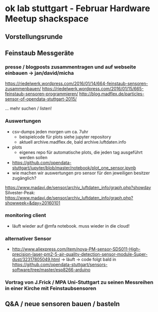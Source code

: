 # ok lab stuttgart - Februar Hardware Meetup shackspace

## Vorstellungsrunde

## Feinstaub Messgeräte

### presse / blogposts zusammentragen und auf webseite einbauen -> jan/david/micha

https://riedelwerk.wordpress.com/2016/01/14/664-feinstaub-sensoren-zusammenbauen/
https://riedelwerk.wordpress.com/2016/01/15/665-feinstaub-sensoren-programmieren/
http://blog.madflex.de/particles-sensor-of-opendata-stuttgart-2015/

... mehr suchen / listen!

### Auswertungen

- csv-dumps jeden morgen um ca. 7uhr
  - beispielcode für plots siehe jupyter repository
  - aktuell archive.madflex.de, bald archive.luftdaten.info
- plots
  - eigenes repo für automatische plots, die jeden tag ausgeführt werden sollen
- https://github.com/opendata-stuttgart/jupyter/blob/master/notebook/plot_one_sensor.ipynb
- wie machen wir auswertungen pro sensor für den jeweiligen besitzer zugänglich?

https://www.madavi.de/sensor/archiv_luftdaten_info/graph.php?showday   
Silvester-Peak: https://www.madavi.de/sensor/archiv_luftdaten_info/graph.php?showweek=&day=20160101

### monitoring client

- läuft wieder auf @mfa notebook. muss wieder in die cloud!

### alternativer Sensor

- http://www.aliexpress.com/item/nova-PM-sensor-SDS011-High-precision-laser-pm2-5-air-quality-detection-sensor-module-Super-dust/32317805049.html
-> läuft -> code folgt bald in https://github.com/opendata-stuttgart/sensors-software/tree/master/esp8266-arduino


### Vortrag von J.Frick / MPA Uni-Stuttgart zu seinen Messreihen in einer Kirche mit Feinstaubsensoren


## Q&A / neue sensoren bauen / basteln
